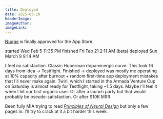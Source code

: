 ```yaml
---
title: Deployed
date: 2025-03-10
headerImage: 
imageAuthor: 
imageLink:
---
```

[Nudge](https://rishigurjar.com/nudge) is finally approved for the App Store. 

started Wed Feb 5 11:35 PM
finished Fri Feb 21 2:11 AM (beta)
deployed Sun March 9 9:14 AM

I feel no satisfaction. Classic Huberman dopaminergic curve. This took 16 days from idea -> Testflight. Finished -> deployed was mostly me operating at 10% capacity after burnout + random first-time app deployment mistakes that I'll never make again. Twirl, which I started in the Armada Venture Cup on Saturday is almost ready for Testflight, taking ~1.5 days. Maybe I'll feel it when I hit our first organic user. Or after a launch party but that would probably be pseudo-satisfaction. Or after $10K MRR. 

Been fully MIA trying to read *[Principles of Neural Design](https://mitpress.mit.edu/9780262534680/principles-of-neural-design/)* but only a few pages in. I'll try to crack at it a bit harder this week.